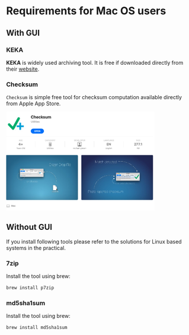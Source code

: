# Requirements for Mac OS users

## With GUI

### KEKA

**KEKA** is widely used archiving tool. It is free if downloaded directly from their [website](https://www.keka.io/en/).
### Checksum

`Checksum` is simple free tool for checksum computation available directly from Apple App Store.

<img src="./img/../../img/mac_checksums-apple-store.png" width=400>

## Without GUI

If you install following tools please refer to the solutions for Linux based systems in the practical.
### 7zip

Install the tool using brew:

```bash
brew install p7zip
```

### md5sha1sum

Install the tool using brew:

```bash
brew install md5sha1sum
```
